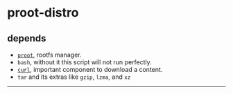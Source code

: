 # proot-distro

## depends
- [```proot```](https://github.com/proot-me/proot/), rootfs manager.
- ```bash```, without it this script will not run perfectly.
- [```curl```](https://github.com/curl/curl/), important component to download a content.
- ```tar``` and its extras like ```gzip```, ```lzma```, and ```xz```
---

